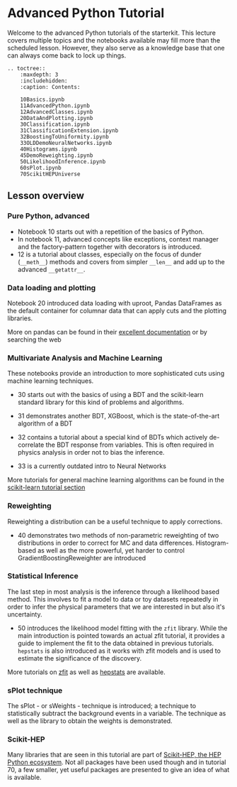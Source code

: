 # Advanced Python Tutorial

Welcome to the advanced Python tutorials  of the starterkit. This lecture covers multiple topics
and the notebooks available may fill more than the scheduled lesson. However, they also serve as
a knowledge base that one can always come back to lock up things.

```eval_rst
.. toctree::
    :maxdepth: 3
    :includehidden:
    :caption: Contents:

    10Basics.ipynb
    11AdvancedPython.ipynb
    12AdvancedClasses.ipynb
    20DataAndPlotting.ipynb
    30Classification.ipynb
    31ClassificationExtension.ipynb
    32BoostingToUniformity.ipynb
    33OLDDemoNeuralNetworks.ipynb
    40Histograms.ipynb
    45DemoReweighting.ipynb
    50LikelihoodInference.ipynb
    60sPlot.ipynb
    70ScikitHEPUniverse
```


## Lesson overview 

### Pure Python, advanced

 - Notebook 10 starts out with a repetition of the basics of Python.
 - In notebook 11, advanced concepts like
exceptions, context manager and the factory-pattern together with decorators is introduced.
- 12 is a tutorial about classes, especially on the focus of dunder (`__meth__`) methods and
covers from simpler `__len__` and add up to the advanced `__getattr__`.

### Data loading and plotting

Notebook 20 introduced data loading with uproot, Pandas DataFrames as the default container for columnar data
that can apply cuts and the plotting libraries.

More on pandas can be found in their 
[excellent documentation](https://pandas.pydata.org/pandas-docs/stable/user_guide/10min.html) 
or by searching the web

### Multivariate Analysis and Machine Learning

These notebooks provide an introduction to more sophisticated cuts using machine learning techniques.
- 30 starts out with the basics of using a BDT and the scikit-learn standard library for this kind
of problems and algorithms.
- 31 demonstrates another BDT, XGBoost, which is the state-of-the-art algorithm of a BDT
- 32 contains a tutorial about a special kind of BDTs which actively de-correlate the BDT response from
 variables. This is often required in physics analysis in order not to bias the inference.
 
- 33 is a currently outdated intro to Neural Networks

More tutorials for general machine learning algorithms can be found in the 
[scikit-learn tutorial section](https://scikit-learn.org/stable/tutorial/basic/tutorial.html)


### Reweighting

Reweighting a distribution can be a useful technique to apply corrections.
- 40 demonstrates two methods of non-parametric reweighting of two distributions in order
to correct for MC and data differences. Histogram-based as well as the more powerful, yet
harder to control GradientBoostingReweighter are introduced

### Statistical Inference

The last step in most analysis is the inference through a likelihood based method. This involves
to fit a model to data or toy datasets repeatedly in order to infer the physical parameters that
we are interested in but also it's uncertainty.
- 50 introduces the likelihood model fitting with the `zfit` library. While the main introduction
is pointed towards an actual zfit tutorial, it provides a guide to implement the fit to the data
obtained in previous tutorials. `hepstats` is also introduced as it works with zfit models and
is used to estimate the significance of the discovery.

More tutorials on [zfit](https://github.com/zfit/zfit-tutorials) as well as 
[hepstats](https://github.com/scikit-hep/hepstats/tree/master/notebooks) are available.

### sPlot technique

The sPlot - or sWeights - technique is introduced; a technique to statistically subtract the background
events in a variable. The technique as well as the library to obtain the weights is demonstrated.

### Scikit-HEP

Many libraries that are seen in this tutorial are part of 
[Scikit-HEP, the HEP Python ecosystem](https://scikit-hep.org/).
Not all packages have been used though and in tutorial 70, a few smaller, yet useful packages are presented to give
an idea of what is available.
